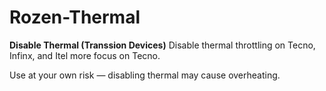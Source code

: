# Rozen-Thermal
**Disable Thermal (Transsion Devices)**
Disable thermal throttling on Tecno, Infinx, and Itel more focus on Tecno.

Use at your own risk — disabling thermal may cause overheating.
